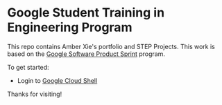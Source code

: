 # Google Student Training in Engineering Program

This repo contains Amber Xie's portfolio and STEP Projects.
This work is based on the [Google Software Product Sprint](https://g.co/softwareproductsprint) program.

To get started:

- Login to [Google Cloud Shell](https://ssh.cloud.google.com/cloudshell/editor)

Thanks for visiting!
